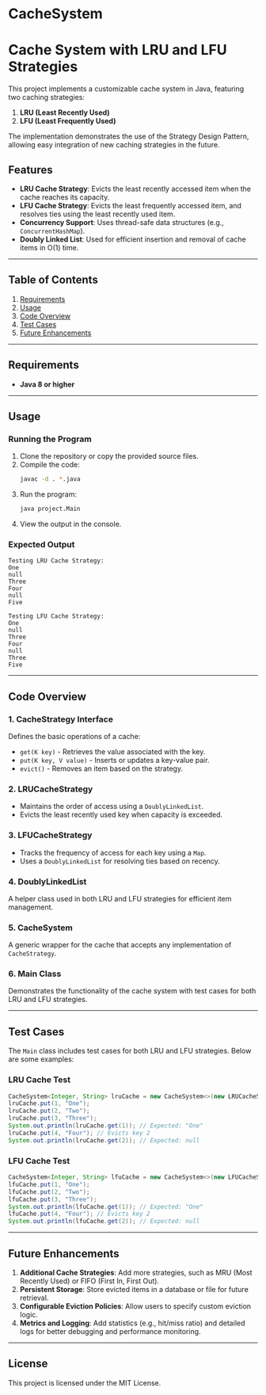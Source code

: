 # CacheSystem
# Cache System with LRU and LFU Strategies

This project implements a customizable cache system in Java, featuring two caching strategies:

1. **LRU (Least Recently Used)**
2. **LFU (Least Frequently Used)**

The implementation demonstrates the use of the Strategy Design Pattern, allowing easy integration of new caching strategies in the future.

## Features
- **LRU Cache Strategy**: Evicts the least recently accessed item when the cache reaches its capacity.
- **LFU Cache Strategy**: Evicts the least frequently accessed item, and resolves ties using the least recently used item.
- **Concurrency Support**: Uses thread-safe data structures (e.g., `ConcurrentHashMap`).
- **Doubly Linked List**: Used for efficient insertion and removal of cache items in O(1) time.

---

## Table of Contents
1. [Requirements](#requirements)
2. [Usage](#usage)
3. [Code Overview](#code-overview)
4. [Test Cases](#test-cases)
5. [Future Enhancements](#future-enhancements)

---

## Requirements
- **Java 8 or higher**

---

## Usage
### Running the Program
1. Clone the repository or copy the provided source files.
2. Compile the code:
   ```sh
   javac -d . *.java
   ```
3. Run the program:
   ```sh
   java project.Main
   ```
4. View the output in the console.

### Expected Output
```plaintext
Testing LRU Cache Strategy:
One
null
Three
Four
null
Five

Testing LFU Cache Strategy:
One
null
Three
Four
null
Three
Five
```

---

## Code Overview
### 1. **CacheStrategy Interface**
Defines the basic operations of a cache:
- `get(K key)` - Retrieves the value associated with the key.
- `put(K key, V value)` - Inserts or updates a key-value pair.
- `evict()` - Removes an item based on the strategy.

### 2. **LRUCacheStrategy**
- Maintains the order of access using a `DoublyLinkedList`.
- Evicts the least recently used key when capacity is exceeded.

### 3. **LFUCacheStrategy**
- Tracks the frequency of access for each key using a `Map`.
- Uses a `DoublyLinkedList` for resolving ties based on recency.

### 4. **DoublyLinkedList**
A helper class used in both LRU and LFU strategies for efficient item management.

### 5. **CacheSystem**
A generic wrapper for the cache that accepts any implementation of `CacheStrategy`.

### 6. **Main Class**
Demonstrates the functionality of the cache system with test cases for both LRU and LFU strategies.

---

## Test Cases
The `Main` class includes test cases for both LRU and LFU strategies. Below are some examples:

### LRU Cache Test
```java
CacheSystem<Integer, String> lruCache = new CacheSystem<>(new LRUCacheStrategy<>(3));
lruCache.put(1, "One");
lruCache.put(2, "Two");
lruCache.put(3, "Three");
System.out.println(lruCache.get(1)); // Expected: "One"
lruCache.put(4, "Four"); // Evicts key 2
System.out.println(lruCache.get(2)); // Expected: null
```

### LFU Cache Test
```java
CacheSystem<Integer, String> lfuCache = new CacheSystem<>(new LFUCacheStrategy<>(3));
lfuCache.put(1, "One");
lfuCache.put(2, "Two");
lfuCache.put(3, "Three");
System.out.println(lfuCache.get(1)); // Expected: "One"
lfuCache.put(4, "Four"); // Evicts key 2
System.out.println(lfuCache.get(2)); // Expected: null
```

---

## Future Enhancements
1. **Additional Cache Strategies**: Add more strategies, such as MRU (Most Recently Used) or FIFO (First In, First Out).
2. **Persistent Storage**: Store evicted items in a database or file for future retrieval.
3. **Configurable Eviction Policies**: Allow users to specify custom eviction logic.
4. **Metrics and Logging**: Add statistics (e.g., hit/miss ratio) and detailed logs for better debugging and performance monitoring.

---

## License
This project is licensed under the MIT License.

